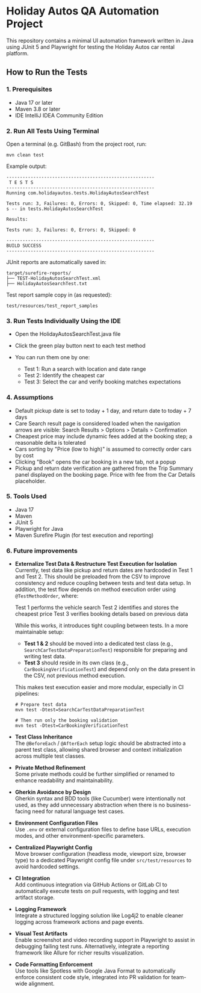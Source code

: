 # Holiday Autos QA Automation Project

This repository contains a minimal UI automation framework written in Java using JUnit 5 and Playwright for testing the Holiday Autos car rental platform.

## How to Run the Tests

### 1. Prerequisites

- Java 17 or later
- Maven 3.8 or later
- IDE IntelliJ IDEA Community Edition

### 2. Run All Tests Using Terminal

Open a terminal (e.g. GitBash) from the project root, run:

```
mvn clean test
```

Example output:
```
-------------------------------------------------------
 T E S T S
-------------------------------------------------------
Running com.holidayautos.tests.HolidayAutosSearchTest

Tests run: 3, Failures: 0, Errors: 0, Skipped: 0, Time elapsed: 32.19 s -- in tests.HolidayAutosSearchTest

Results:

Tests run: 3, Failures: 0, Errors: 0, Skipped: 0

-------------------------------------------------------
BUILD SUCCESS
-------------------------------------------------------
```

JUnit reports are automatically saved in:
```
target/surefire-reports/
├── TEST-HolidayAutosSearchTest.xml
├── HolidayAutosSearchTest.txt
```
Test report sample copy in (as requested):
```
test/resources/test_report_samples
```

### 3. Run Tests Individually Using the IDE
- Open the HolidayAutosSearchTest.java file
- Click the green play button next to each test method
- You can run them one by one:

    - Test 1: Run a search with location and date range
    - Test 2: Identify the cheapest car
    - Test 3: Select the car and verify booking matches expectations

### 4. Assumptions
- Default pickup date is set to today + 1 day, and return date to today + 7 days
- Care Search result page is considered loaded when the navigation arrows are visible: Search Results > Options > Details > Confirmation
- Cheapest price may include dynamic fees added at the booking step; a reasonable delta is tolerated
- Cars sorting by "Price (low to high)" is assumed to correctly order cars by cost
- Clicking "Book" opens the car booking in a new tab, not a popup
- Pickup and return date verification are gathered from the Trip Summary panel displayed on the booking page. Price with fee from the Car Details placeholder.

### 5. Tools Used
- Java 17
- Maven
- JUnit 5
- Playwright for Java
- Maven Surefire Plugin (for test execution and reporting)

### 6. Future improvements
- **Externalize Test Data & Restructure Test Execution for Isolation**  
  Currently, test data like pickup and return dates are hardcoded in Test 1 and Test 2. This should be preloaded from the CSV to improve consistency and reduce coupling between tests and test data setup.
  In addition, the test flow depends on method execution order using `@TestMethodOrder`, where:

  Test 1 performs the vehicle search
  Test 2 identifies and stores the cheapest price
  Test 3 verifies booking details based on previous data

  While this works, it introduces tight coupling between tests. In a more maintainable setup:

  - **Test 1 & 2** should be moved into a dedicated test class (e.g., `SearchCarTestDataPreparationTest`) responsible for preparing and writing test data.
  - **Test 3** should reside in its own class (e.g., `CarBookingVerificationTest`) and depend only on the data present in the CSV, not previous method execution.

  This makes test execution easier and more modular, especially in CI pipelines:

  ```
  # Prepare test data
  mvn test -Dtest=SearchCarTestDataPreparationTest
  
  # Then run only the booking validation
  mvn test -Dtest=CarBookingVerificationTest
  ```

- **Test Class Inheritance**  
  The `@BeforeEach` / `@AfterEach` setup logic should be abstracted into a parent test class, allowing shared browser and context initialization across multiple test classes.

- **Private Method Refinement**  
  Some private methods could be further simplified or renamed to enhance readability and maintainability.

- **Gherkin Avoidance by Design**  
  Gherkin syntax and BDD tools (like Cucumber) were intentionally not used, as they add unnecessary abstraction when there is no business-facing need for natural language test cases.

- **Environment Configuration Files**  
  Use `.env` or external configuration files to define base URLs, execution modes, and other environment-specific parameters.

- **Centralized Playwright Config**  
  Move browser configuration (headless mode, viewport size, browser type) to a dedicated Playwright config file under `src/test/resources` to avoid hardcoded settings.

- **CI Integration**  
  Add continuous integration via GitHub Actions or GitLab CI to automatically execute tests on pull requests, with logging and test artifact storage.

- **Logging Framework**  
  Integrate a structured logging solution like Log4j2 to enable cleaner logging across framework actions and page events.

- **Visual Test Artifacts**  
  Enable screenshot and video recording support in Playwright to assist in debugging failing test runs. Alternatively, integrate a reporting framework like Allure for richer results visualization.

- **Code Formatting Enforcement**  
  Use tools like Spotless with Google Java Format to automatically enforce consistent code style, integrated into PR validation for team-wide alignment.